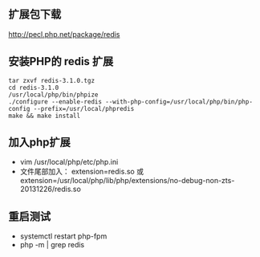 ## 扩展包下载
http://pecl.php.net/package/redis

## 安装PHP的 redis 扩展
```
tar zxvf redis-3.1.0.tgz
cd redis-3.1.0
/usr/local/php/bin/phpize
./configure --enable-redis --with-php-config=/usr/local/php/bin/php-config --prefix=/usr/local/phpredis
make && make install
```
## 加入php扩展
- vim /usr/local/php/etc/php.ini
- 文件尾部加入： extension=redis.so 或 extension=/usr/local/php/lib/php/extensions/no-debug-non-zts-20131226/redis.so

## 重启测试
- systemctl restart php-fpm
- php -m | grep redis
